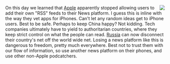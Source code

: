 <img src="http://scripting.com/images/2019/12/28/appleLogo.png" border="0" align="right">On this day we learned that <a href="https://news.slashdot.org/story/19/12/27/2122211/apple-news-no-longer-supports-rss">Apple</a> apparently stopped allowing users to add their own "RSS" feeds to their News platform. I guess this is inline with the way they vet apps for iPhones. Can't let any random ideas get to iPhone users. Best to be safe. Perhaps to keep China happy? Not kidding. Tech companies ultimately have to yield to authoritarian countries, where they keep strict control on what the people can read. <a href="https://www.bbc.com/news/technology-50902496">Russia</a> can now disconnect their country's net off the world wide net. Losing a news platform like this is dangerous to freedom, pretty much everywhere. Best not to trust them with our flow of information, so use another news platform on their phones, and use other non-Apple podcatchers.
